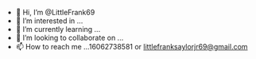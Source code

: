 - 👋 Hi, I’m @LittleFrank69
- 👀 I’m interested in ...
- 🌱 I’m currently learning ...
- 💞️ I’m looking to collaborate on ...
- 📫 How to reach me ...16062738581 or littlefranksaylorjr69@gmail.com

<!---
LittleFrank69/LittleFrank69 is a ✨ special ✨ repository because its `README.md` (this file) appears on your GitHub profile.
You can click the Preview link to take a look at your changes.
--->
